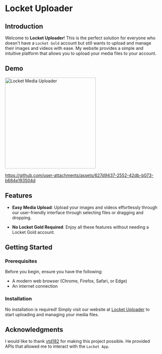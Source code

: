 # Locket Uploader

## Introduction

Welcome to **Locket Uploader**! This is the perfect solution for everyone who doesn't have a `Locket Gold` account but still wants to upload and manage their images and videos with ease. My website provides a simple and intuitive platform that allows you to upload your media files to your account.

## Demo
<img src="https://github.com/user-attachments/assets/57c9b37d-bc17-451f-ba1a-e3f6a4050030" alt="Locket Media Uploader" width="300"/>

https://github.com/user-attachments/assets/627d9437-2552-42db-b073-b684e193504d

## Features

- **Easy Media Upload**: Upload your images and videos effortlessly through our user-friendly interface through selecting files or dragging and dropping.

- **No Locket Gold Required**: Enjoy all these features without needing a Locket Gold account.

## Getting Started

### Prerequisites

Before you begin, ensure you have the following:

- A modern web browser (Chrome, Firefox, Safari, or Edge)
- An internet connection

### Installation

No installation is required! Simply visit our website at [Locket Uploader](https://locket-uploader.vercel.app/) to start uploading and managing your media files.

## Acknowledgments

I would like to thank [vtd182](https://github.com/vtd182)  for making this project possible. He provided APIs that allowed me to interact with the `Locket App`.
